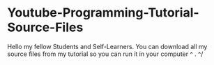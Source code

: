 # Youtube-Programming-Tutorial-Source-Files
Hello my fellow Students and Self-Learners. You can download all my source files from my tutorial so you can run it in your computer  \^ . ^/
